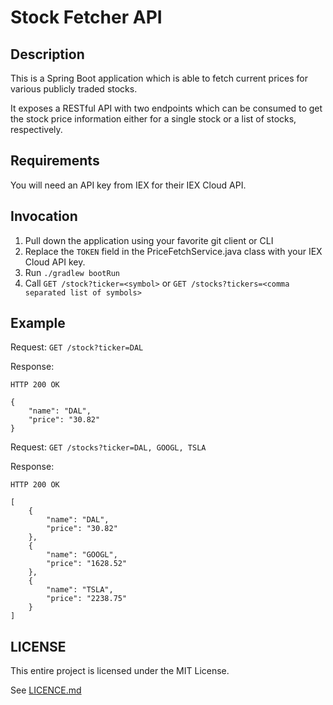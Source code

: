 # Stock Fetcher API
## Description

This is a Spring Boot application which is able to fetch
current prices for various publicly traded stocks.

It exposes a RESTful API with two endpoints which can be
consumed to get the stock price information either for a single
stock or a list of stocks, respectively.

## Requirements
You will need an API key from IEX for their IEX Cloud API.


## Invocation
1. Pull down the application using your favorite git client or CLI
2. Replace the ```TOKEN``` field in the PriceFetchService.java class with your IEX Cloud API key.
3. Run ```./gradlew bootRun```
4. Call ```GET /stock?ticker=<symbol>``` or ```GET /stocks?tickers=<comma separated list of symbols>```

## Example
Request: 
``` GET /stock?ticker=DAL ```

Response:

```
HTTP 200 OK

{
    "name": "DAL",
    "price": "30.82"
}
```

Request: 
``` GET /stocks?ticker=DAL, GOOGL, TSLA ```

Response:

```
HTTP 200 OK

[
    {
        "name": "DAL",
        "price": "30.82"
    },
    {
        "name": "GOOGL",
        "price": "1628.52"
    },
    {
        "name": "TSLA",
        "price": "2238.75"
    }
]
```


## LICENSE
This entire project is licensed under the MIT License.

See [LICENCE.md](LICENSE)